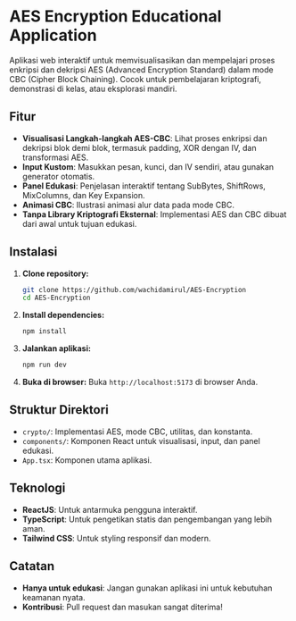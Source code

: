 # AES Encryption Educational Application

Aplikasi web interaktif untuk memvisualisasikan dan mempelajari proses enkripsi dan dekripsi AES (Advanced Encryption
Standard) dalam mode CBC (Cipher Block Chaining). Cocok untuk pembelajaran kriptografi, demonstrasi di kelas, atau
eksplorasi mandiri.

## Fitur

- **Visualisasi Langkah-langkah AES-CBC**: Lihat proses enkripsi dan dekripsi blok demi blok, termasuk padding, XOR
  dengan IV, dan transformasi AES.
- **Input Kustom**: Masukkan pesan, kunci, dan IV sendiri, atau gunakan generator otomatis.
- **Panel Edukasi**: Penjelasan interaktif tentang SubBytes, ShiftRows, MixColumns, dan Key Expansion.
- **Animasi CBC**: Ilustrasi animasi alur data pada mode CBC.
- **Tanpa Library Kriptografi Eksternal**: Implementasi AES dan CBC dibuat dari awal untuk tujuan edukasi.

## Instalasi

1. **Clone repository:**
   ```sh
   git clone https://github.com/wachidamirul/AES-Encryption
   cd AES-Encryption
   ```
2. **Install dependencies:**
   ```sh
   npm install
   ```
3. **Jalankan aplikasi:**
   ```sh
   npm run dev
   ```
4. **Buka di browser:** Buka `http://localhost:5173` di browser Anda.

## Struktur Direktori

- `crypto/`: Implementasi AES, mode CBC, utilitas, dan konstanta.
- `components/`: Komponen React untuk visualisasi, input, dan panel edukasi.
- `App.tsx`: Komponen utama aplikasi.

## Teknologi

- **ReactJS**: Untuk antarmuka pengguna interaktif.
- **TypeScript**: Untuk pengetikan statis dan pengembangan yang lebih aman.
- **Tailwind CSS**: Untuk styling responsif dan modern.

## Catatan

- **Hanya untuk edukasi**: Jangan gunakan aplikasi ini untuk kebutuhan keamanan nyata.
- **Kontribusi**: Pull request dan masukan sangat diterima!
